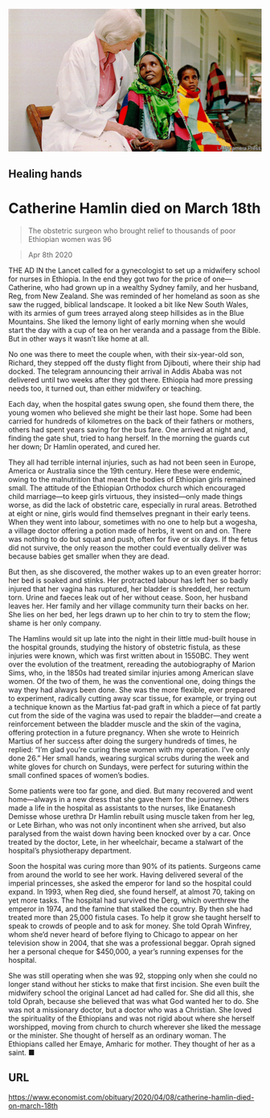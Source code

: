 ![](./images/20200411_OBP001_1.jpg)

## Healing hands

# Catherine Hamlin died on March 18th

> The obstetric surgeon who brought relief to thousands of poor Ethiopian women was 96

> Apr 8th 2020

THE AD IN the Lancet called for a gynecologist to set up a midwifery school for nurses in Ethiopia. In the end they got two for the price of one—Catherine, who had grown up in a wealthy Sydney family, and her husband, Reg, from New Zealand. She was reminded of her homeland as soon as she saw the rugged, biblical landscape. It looked a bit like New South Wales, with its armies of gum trees arrayed along steep hillsides as in the Blue Mountains. She liked the lemony light of early morning when she would start the day with a cup of tea on her veranda and a passage from the Bible. But in other ways it wasn’t like home at all.

No one was there to meet the couple when, with their six-year-old son, Richard, they stepped off the dusty flight from Djibouti, where their ship had docked. The telegram announcing their arrival in Addis Ababa was not delivered until two weeks after they got there. Ethiopia had more pressing needs too, it turned out, than either midwifery or teaching.

Each day, when the hospital gates swung open, she found them there, the young women who believed she might be their last hope. Some had been carried for hundreds of kilometres on the back of their fathers or mothers, others had spent years saving for the bus fare. One arrived at night and, finding the gate shut, tried to hang herself. In the morning the guards cut her down; Dr Hamlin operated, and cured her.

They all had terrible internal injuries, such as had not been seen in Europe, America or Australia since the 19th century. Here these were endemic, owing to the malnutrition that meant the bodies of Ethiopian girls remained small. The attitude of the Ethiopian Orthodox church which encouraged child marriage—to keep girls virtuous, they insisted—only made things worse, as did the lack of obstetric care, especially in rural areas. Betrothed at eight or nine, girls would find themselves pregnant in their early teens. When they went into labour, sometimes with no one to help but a wogesha, a village doctor offering a potion made of herbs, it went on and on. There was nothing to do but squat and push, often for five or six days. If the fetus did not survive, the only reason the mother could eventually deliver was because babies get smaller when they are dead.

But then, as she discovered, the mother wakes up to an even greater horror: her bed is soaked and stinks. Her protracted labour has left her so badly injured that her vagina has ruptured, her bladder is shredded, her rectum torn. Urine and faeces leak out of her without cease. Soon, her husband leaves her. Her family and her village community turn their backs on her. She lies on her bed, her legs drawn up to her chin to try to stem the flow; shame is her only company.

The Hamlins would sit up late into the night in their little mud-built house in the hospital grounds, studying the history of obstetric fistula, as these injuries were known, which was first written about in 1550BC. They went over the evolution of the treatment, rereading the autobiography of Marion Sims, who, in the 1850s had treated similar injuries among American slave women. Of the two of them, he was the conventional one, doing things the way they had always been done. She was the more flexible, ever prepared to experiment, radically cutting away scar tissue, for example, or trying out a technique known as the Martius fat-pad graft in which a piece of fat partly cut from the side of the vagina was used to repair the bladder—and create a reinforcement between the bladder muscle and the skin of the vagina, offering protection in a future pregnancy. When she wrote to Heinrich Martius of her success after doing the surgery hundreds of times, he replied: “I’m glad you’re curing these women with my operation. I’ve only done 26.” Her small hands, wearing surgical scrubs during the week and white gloves for church on Sundays, were perfect for suturing within the small confined spaces of women’s bodies.

Some patients were too far gone, and died. But many recovered and went home—always in a new dress that she gave them for the journey. Others made a life in the hospital as assistants to the nurses, like Enatanesh Demisse whose urethra Dr Hamlin rebuilt using muscle taken from her leg, or Lete Birhan, who was not only incontinent when she arrived, but also paralysed from the waist down having been knocked over by a car. Once treated by the doctor, Lete, in her wheelchair, became a stalwart of the hospital’s physiotherapy department.

Soon the hospital was curing more than 90% of its patients. Surgeons came from around the world to see her work. Having delivered several of the imperial princesses, she asked the emperor for land so the hospital could expand. In 1993, when Reg died, she found herself, at almost 70, taking on yet more tasks. The hospital had survived the Derg, which overthrew the emperor in 1974, and the famine that stalked the country. By then she had treated more than 25,000 fistula cases. To help it grow she taught herself to speak to crowds of people and to ask for money. She told Oprah Winfrey, whom she’d never heard of before flying to Chicago to appear on her television show in 2004, that she was a professional beggar. Oprah signed her a personal cheque for $450,000, a year’s running expenses for the hospital.

She was still operating when she was 92, stopping only when she could no longer stand without her sticks to make that first incision. She even built the midwifery school the original Lancet ad had called for. She did all this, she told Oprah, because she believed that was what God wanted her to do. She was not a missionary doctor, but a doctor who was a Christian. She loved the spirituality of the Ethiopians and was not rigid about where she herself worshipped, moving from church to church wherever she liked the message or the minister. She thought of herself as an ordinary woman. The Ethiopians called her Emaye, Amharic for mother. They thought of her as a saint. ■

## URL

https://www.economist.com/obituary/2020/04/08/catherine-hamlin-died-on-march-18th
